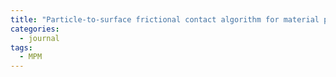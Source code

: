 ```yaml
---
title: "Particle-to-surface frictional contact algorithm for material point method using weighted least squares"
categories:
  - journal
tags:
  - MPM
---
```


